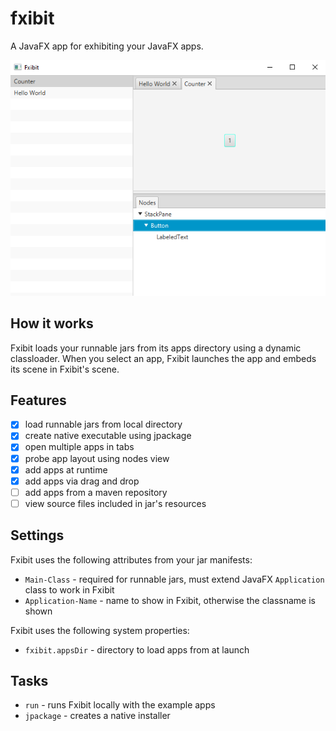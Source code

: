 # fxibit
A JavaFX app for exhibiting your JavaFX apps.

![Screenshot](screenshot.png)

## How it works

Fxibit loads your runnable jars from its apps directory using a dynamic classloader. When you select an app, Fxibit launches the app and embeds its scene in Fxibit's scene.

## Features

- [x] load runnable jars from local directory
- [x] create native executable using jpackage
- [x] open multiple apps in tabs
- [x] probe app layout using nodes view
- [x] add apps at runtime
- [x] add apps via drag and drop
- [ ] add apps from a maven repository
- [ ] view source files included in jar's resources

## Settings

Fxibit uses the following attributes from your jar manifests:
- `Main-Class` - required for runnable jars, must extend JavaFX `Application` class to work in Fxibit
- `Application-Name` - name to show in Fxibit, otherwise the classname is shown

Fxibit uses the following system properties:
- `fxibit.appsDir` - directory to load apps from at launch

## Tasks

- `run` - runs Fxibit locally with the example apps
- `jpackage` - creates a native installer
